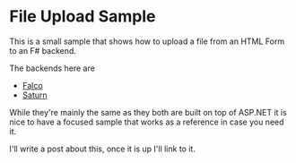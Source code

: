 # File Upload Sample

This is a small sample that shows how to upload a file from an HTML Form to an F# backend.

The backends here are

- [Falco](https://www.falcoframework.com/)
- [Saturn](https://saturnframework.org/)

While they're mainly the same as they both are built on top of ASP.NET it is nice to have a focused sample that works as a reference in case you need it.

I'll write a post about this, once it is up I'll link to it.
